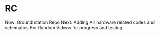 # RC

Now: Ground station Repo 
Next: Adding All hardware related codes and schematics
For Random Videos for progress and testing 
